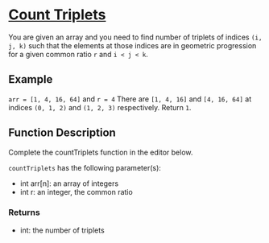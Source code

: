 # [Count Triplets](https://www.hackerrank.com/challenges/count-triplets-1/problem)

You are given an array and you need to find number of triplets of indices `(i, j, k)` such that the elements at those indices are in geometric progression for a given common ratio `r` and `i < j < k`.

## Example

`arr = [1, 4, 16, 64]` and `r = 4`
There are `[1, 4, 16]` and `[4, 16, 64]` at indices `(0, 1, 2)` and `(1, 2, 3)` respectively. Return `1`.

## Function Description

Complete the countTriplets function in the editor below.

`countTriplets` has the following parameter(s):

-   int arr[n]: an array of integers
-   int r: an integer, the common ratio

### Returns

-   int: the number of triplets
